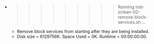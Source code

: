 * >>>>>>>>> Running inst-zclean-02-remove-block-services.sh ...
  * Remove block services from starting after they are being installed.
  * Disk size = 6129756K. Space Used = 0K. Runtime = 00:00:00:00.
